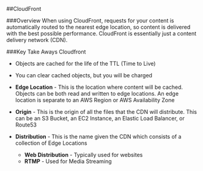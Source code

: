 ##CloudFront

###Overview
When using CloudFront, requests for your content is automatically routed to the nearest edge location, so content is delivered with the best possible performance. CloudFront is essentially just a content delivery network (CDN).

###Key Take Aways
Cloudfront
- Objects are cached for the life of the TTL (Time to Live)
- You can clear cached objects, but you will be charged

- **Edge Location** - This is the location where content will be cached. Objects can be both read and written to edge locations. An edge location is separate to an AWS Region or AWS Availability Zone
- **Origin** - This is the origin of all the files that the CDN will distribute. This can be an S3 Bucket, an EC2 Instance, an Elastic Load Balancer, or  Route53
- **Distribution** - This is the name given the CDN which consists of a collection of Edge Locations 
    - **Web Distribution** - Typically used for websites
    - **RTMP** - Used for Media Streaming
